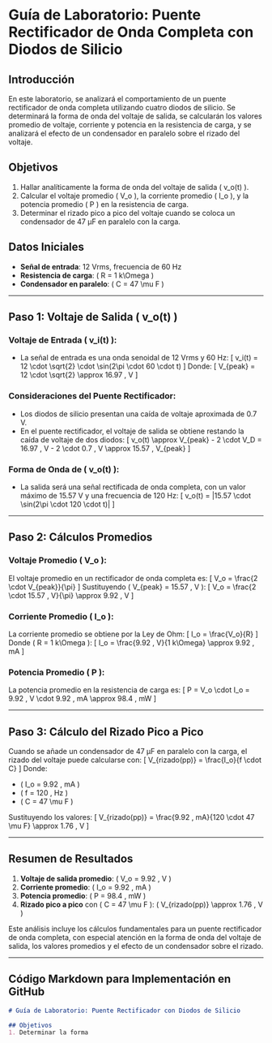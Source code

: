 # Guía de Laboratorio: Puente Rectificador de Onda Completa con Diodos de Silicio

## Introducción

En este laboratorio, se analizará el comportamiento de un puente rectificador de onda completa utilizando cuatro diodos de silicio. Se determinará la forma de onda del voltaje de salida, se calcularán los valores promedio de voltaje, corriente y potencia en la resistencia de carga, y se analizará el efecto de un condensador en paralelo sobre el rizado del voltaje.

## Objetivos
1. Hallar analíticamente la forma de onda del voltaje de salida \( v_o(t) \).
2. Calcular el voltaje promedio \( V_o \), la corriente promedio \( I_o \), y la potencia promedio \( P \) en la resistencia de carga.
3. Determinar el rizado pico a pico del voltaje cuando se coloca un condensador de 47 µF en paralelo con la carga.

## Datos Iniciales
- **Señal de entrada**: 12 Vrms, frecuencia de 60 Hz
- **Resistencia de carga**: \( R = 1 k\Omega \)
- **Condensador en paralelo**: \( C = 47 \mu F \)

---

## **Paso 1: Voltaje de Salida \( v_o(t) \)**

### Voltaje de Entrada \( v_i(t) \):
- La señal de entrada es una onda senoidal de 12 Vrms y 60 Hz:
  \[
  v_i(t) = 12 \cdot \sqrt{2} \cdot \sin(2\pi \cdot 60 \cdot t)
  \]
  Donde:
  \[
  V_{peak} = 12 \cdot \sqrt{2} \approx 16.97 \, V
  \]

### Consideraciones del Puente Rectificador:
- Los diodos de silicio presentan una caída de voltaje aproximada de 0.7 V.
- En el puente rectificador, el voltaje de salida se obtiene restando la caída de voltaje de dos diodos:
  \[
  v_o(t) \approx V_{peak} - 2 \cdot V_D = 16.97 \, V - 2 \cdot 0.7 \, V \approx 15.57 \, V_{peak}
  \]

### Forma de Onda de \( v_o(t) \):
- La salida será una señal rectificada de onda completa, con un valor máximo de 15.57 V y una frecuencia de 120 Hz:
  \[
  v_o(t) = |15.57 \cdot \sin(2\pi \cdot 120 \cdot t)|
  \]

---

## **Paso 2: Cálculos Promedios**

### Voltaje Promedio \( V_o \):
El voltaje promedio en un rectificador de onda completa es:
\[
V_o = \frac{2 \cdot V_{peak}}{\pi}
\]
Sustituyendo \( V_{peak} = 15.57 \, V \):
\[
V_o = \frac{2 \cdot 15.57 \, V}{\pi} \approx 9.92 \, V
\]

### Corriente Promedio \( I_o \):
La corriente promedio se obtiene por la Ley de Ohm:
\[
I_o = \frac{V_o}{R}
\]
Donde \( R = 1 k\Omega \):
\[
I_o = \frac{9.92 \, V}{1 k\Omega} \approx 9.92 \, mA
\]

### Potencia Promedio \( P \):
La potencia promedio en la resistencia de carga es:
\[
P = V_o \cdot I_o = 9.92 \, V \cdot 9.92 \, mA \approx 98.4 \, mW
\]

---

## **Paso 3: Cálculo del Rizado Pico a Pico**

Cuando se añade un condensador de 47 µF en paralelo con la carga, el rizado del voltaje puede calcularse con:
\[
V_{rizado(pp)} = \frac{I_o}{f \cdot C}
\]
Donde:
- \( I_o = 9.92 \, mA \)
- \( f = 120 \, Hz \)
- \( C = 47 \mu F \)

Sustituyendo los valores:
\[
V_{rizado(pp)} = \frac{9.92 \, mA}{120 \cdot 47 \mu F} \approx 1.76 \, V
\]

---

## **Resumen de Resultados**

1. **Voltaje de salida promedio**: \( V_o = 9.92 \, V \)
2. **Corriente promedio**: \( I_o = 9.92 \, mA \)
3. **Potencia promedio**: \( P = 98.4 \, mW \)
4. **Rizado pico a pico** con \( C = 47 \mu F \): \( V_{rizado(pp)} \approx 1.76 \, V \)

Este análisis incluye los cálculos fundamentales para un puente rectificador de onda completa, con especial atención en la forma de onda del voltaje de salida, los valores promedios y el efecto de un condensador sobre el rizado.

---

## Código Markdown para Implementación en GitHub

```markdown
# Guía de Laboratorio: Puente Rectificador con Diodos de Silicio

## Objetivos
1. Determinar la forma

